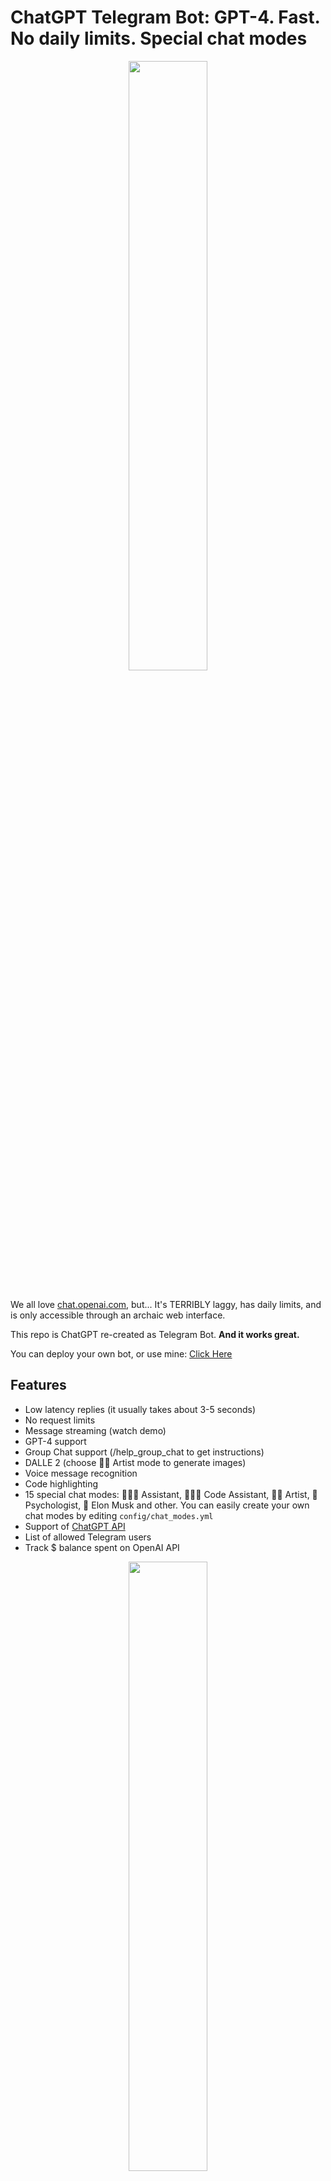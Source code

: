 # ChatGPT Telegram Bot: **GPT-4. Fast. No daily limits. Special chat modes**

<div align="center">
<img src="https://media2.giphy.com/media/v1.Y2lkPTc5MGI3NjExNGZmdjZ0NGNjeXN6ajl3Mjl3ZjMxcjllZ2ZucWVia2o3dXN1dmJ2ZSZlcD12MV9pbnRlcm5hbF9naWZfYnlfaWQmY3Q9Zw/poI06YUpmUKdpmnnqI/giphy.gif" align="center" style="width: 50%; border-radius: 20px" />
</div>

<br>



We all love [chat.openai.com](https://chat.openai.com), but... It's TERRIBLY laggy, has daily limits, and is only accessible through an archaic web interface.

This repo is ChatGPT re-created as Telegram Bot. **And it works great.**

You can deploy your own bot, or use mine: [Click Here](https://t.me/Master_AI_YESBHAUTIK_BOT)

## Features
- Low latency replies (it usually takes about 3-5 seconds)
- No request limits
- Message streaming (watch demo)
- GPT-4 support
- Group Chat support (/help_group_chat to get instructions)
- DALLE 2 (choose 👩‍🎨 Artist mode to generate images)
- Voice message recognition
- Code highlighting
- 15 special chat modes: 👩🏼‍🎓 Assistant, 👩🏼‍💻 Code Assistant, 👩‍🎨 Artist, 🧠 Psychologist, 🚀 Elon Musk and other. You can easily create your own chat modes by editing `config/chat_modes.yml`
- Support of [ChatGPT API](https://platform.openai.com/docs/guides/chat/introduction)
- List of allowed Telegram users
- Track $ balance spent on OpenAI API

<p align="center">
  <img src="https://github.com/Trendy-Trust/Master-AI-BOT/blob/66f5e01b26391c9076584b4c26ef61c27d9b0027/static/help_group.gif?raw=true" style="width: 50%; border-radius: 20px"/>
</p>

---

## Bot commands
- `/retry` – Regenerate last bot answer
- `/new` – Start new dialog
- `/mode` – Select chat mode
- `/balance` – Show balance
- `/settings` – Show settings
- `/help` – Show help

## Setup
1. Get your [OpenAI API](https://openai.com/api/) key

2. Get your Telegram bot token from [@BotFather](https://t.me/BotFather)

3. Edit `config/config.example.yml` to set your tokens and run 2 commands below (*if you're advanced user, you can also edit* `config/config.example.env`):
    ```bash
    nano config/config.yml
    nano onfig/config.env
    ```

4. 🔥 And now **run**:
    ```bash
    docker-compose --env-file config/config.env up --build
    ```


## References
1. [*Build ChatGPT from GPT-3*](https://learnprompting.org/docs/applied_prompting/build_chatgpt)

## 🔥 Show some support | Donation
If you find this repository helpful, show your support by giving it a 🌟! Your support means a lot to me and helps me keep contributing to the open-source community.

Also, if you'd like to support me financially, you can do so via my donation link: [https://go.yesbhautik.co.in/8i6wdu](https://go.yesbhautik.co.in/8i6wdu)
<br><br>
<a href="https://go.yesbhautik.co.in/8i6wdu">
  <img src="https://www.pngall.com/wp-content/uploads/2016/05/PayPal-Donate-Button-Free-Download-PNG.png" alt="Donate" width="100">
</a>

## 💬 Let's chat
Feel free to reach out to me if you have any questions, ideas or just want to chat. I'm always here to help and connect with the community.

## 📜 License
This repository is under the MIT License. For more information, see the [LICENSE](LICENSE) file.
